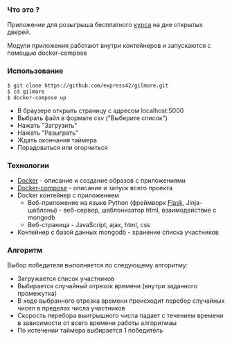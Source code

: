 ### Что это ?

  Приложение для розыгрыша бесплатного [курса](https://otus.ru/lessons/7/) на дне открытых дверей.

  Модули приложения работают внутри контейнеров и запускаются с помощью docker-compose


### Использование
```
$ git clone https://github.com/express42/gilmore.git
$ cd gilmore
$ docker-compose up
```
  * В браузере открыть страницу с адресом localhost:5000
  * Выбрать файл в формате csv ("Выберите список")
  * Нажать "Загрузить"
  * Нажать "Разыграть"
  * Ждать окончания таймера
  * Порадоваться или огорчиться

### Технологии
  * [Docker](https://www.docker.com/) - описание и создание образов с приложениями
  * [Docker-compose](https://docs.docker.com/compose/) - описание и запуск всего проекта
  * Docker контейнер с приложением
    * Веб-приложение на языке Python (фреймворк  [Flask](http://flask.pocoo.org/]), Jinja-шаблоны) - веб-сервер, шаблонизатор html, взаимодействие с mongodb
    * Веб-страница - JavaScript, ajax, html, css
  * Контейнер с базой данных mongodb - хранение списка участников

### Алгоритм
  Выбор победителя выполняется по следующему алгоритму:
  * Загружается список участников
  * Выбирается случайный отрезок времени (внутри заданного промежутка)
  * В ходе выбранного отрезка времени происходит перебор случайных чисел в пределах числа участников
  * Скорость перебора выигрышного числа падает с течением времени в зависимости от всего времени работы алгоритмаы
  * По истечении таймера выбирается 1 победитель
